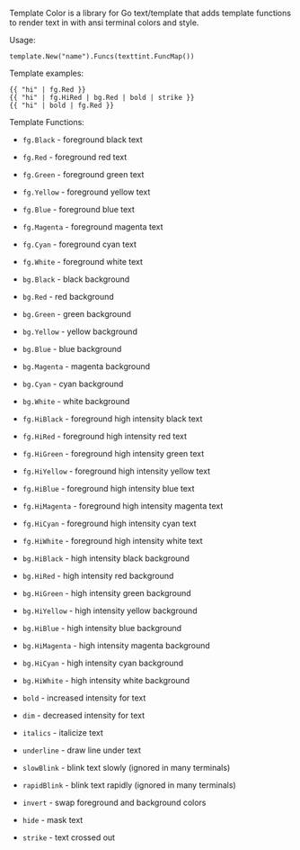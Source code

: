 Template Color is a library for Go text/template that adds template functions to render text in with ansi terminal colors and style.

Usage:
```
template.New("name").Funcs(texttint.FuncMap())
```

Template examples:
```
{{ "hi" | fg.Red }}
{{ "hi" | fg.HiRed | bg.Red | bold | strike }}
{{ "hi" | bold | fg.Red }}
```

Template Functions:
* `fg.Black` - foreground black text
* `fg.Red` - foreground red text
* `fg.Green` - foreground green text
* `fg.Yellow` - foreground yellow text
* `fg.Blue` - foreground blue text
* `fg.Magenta` - foreground magenta text
* `fg.Cyan` - foreground cyan text
* `fg.White` - foreground white text
* `bg.Black` - black background
* `bg.Red` - red background
* `bg.Green` - green background
* `bg.Yellow` - yellow background
* `bg.Blue` - blue background
* `bg.Magenta` - magenta background
* `bg.Cyan` - cyan background
* `bg.White` - white background

* `fg.HiBlack` - foreground high intensity black text
* `fg.HiRed` - foreground high intensity red text
* `fg.HiGreen` - foreground high intensity green text
* `fg.HiYellow` - foreground high intensity yellow text
* `fg.HiBlue` - foreground high intensity blue text
* `fg.HiMagenta` - foreground high intensity magenta text
* `fg.HiCyan` - foreground high intensity cyan text
* `fg.HiWhite` - foreground high intensity white text
* `bg.HiBlack` - high intensity black background
* `bg.HiRed` - high intensity red background
* `bg.HiGreen` - high intensity green background
* `bg.HiYellow` - high intensity yellow background
* `bg.HiBlue` - high intensity blue background
* `bg.HiMagenta` - high intensity magenta background
* `bg.HiCyan` - high intensity cyan background
* `bg.HiWhite` - high intensity white background

* `bold` - increased intensity for text
* `dim` - decreased intensity for text
* `italics` - italicize text
* `underline` - draw line under text
* `slowBlink` - blink text slowly (ignored in many terminals)
* `rapidBlink` - blink text rapidly (ignored in many terminals)
* `invert` - swap foreground and background colors
* `hide` - mask text
* `strike` - text crossed out
